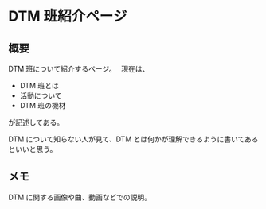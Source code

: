 # DTM 班紹介ページ

## 概要

DTM 班について紹介するページ。　
現在は、

-   DTM 班とは
-   活動について
-   DTM 班の機材

が記述してある。

DTM について知らない人が見て、DTM とは何かが理解できるように書いてあるといいと思う。

## メモ

DTM に関する画像や曲、動画などでの説明。
